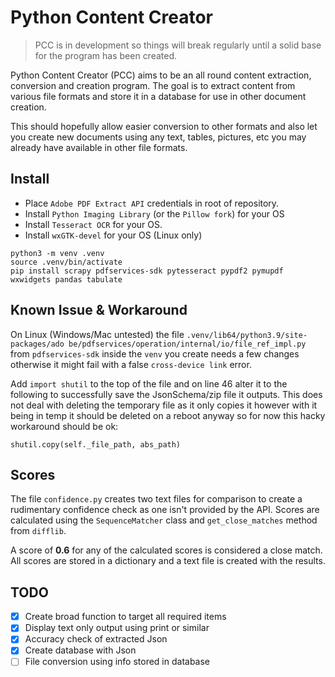 # Python Content Creator
> PCC is in development so things will break regularly until a solid base for 
> the program has been created.

Python Content Creator (PCC) aims to be an all round content extraction, 
conversion and creation program. The goal is to extract content from various 
file formats and store it in a database for use in other document creation. 

This should hopefully allow easier conversion to other formats and also let you 
create new documents using any text, tables, pictures, etc you may already have 
available in other file formats.

## Install
- Place `Adobe PDF Extract API` credentials in root of repository.
- Install `Python Imaging Library` (or the `Pillow fork`) for your OS
- Install `Tesseract OCR` for your OS.
- Install `wxGTK-devel` for your OS (Linux only)

```
python3 -m venv .venv
source .venv/bin/activate
pip install scrapy pdfservices-sdk pytesseract pypdf2 pymupdf wxwidgets pandas tabulate
```

## Known Issue & Workaround
On Linux (Windows/Mac untested) the file `.venv/lib64/python3.9/site-packages/ado
be/pdfservices/operation/internal/io/file_ref_impl.py` from `pdfservices-sdk` 
inside the `venv` you create needs a few changes otherwise it might fail with a 
false `cross-device link` error.

Add `import shutil` to the top of the file and on line 46 alter it to the 
following to successfully save the JsonSchema/zip file it outputs. This does not 
deal with deleting the temporary file as it only copies it however with it being 
in temp it should be deleted on a reboot anyway so for now this hacky workaround 
should be ok:

```
shutil.copy(self._file_path, abs_path)
```

## Scores
The file `confidence.py` creates two text files for comparison to create a 
rudimentary confidence check as one isn't provided by the API. Scores are 
calculated using the `SequenceMatcher` class and `get_close_matches` method from 
`difflib`. 

A score of **0.6** for any of the calculated scores is considered a close match. 
All scores are stored in a dictionary and a text file is created with the 
results.

## TODO
- [x] Create broad function to target all required items
- [x] Display text only output using print or similar
- [x] Accuracy check of extracted Json
- [x] Create database with Json
- [ ] File conversion using info stored in database
